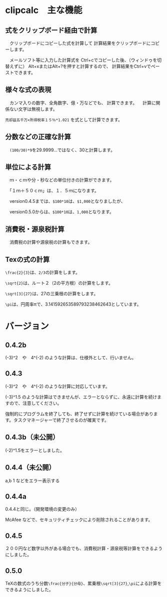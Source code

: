 # clipcalc　主な機能

## 式をクリップボード経由で計算
　クリップボードにコピーした式を計算して
計算結果をクリップボードにコピーします。

　メールソフト等に入力した計算式を
Ctrl+cでコピーした後、（ウィンドゥを切替えずに）
Alt+xまたはAlt+?を押すと計算するので、
計算結果をCtrl+vでペーストできます。

## 様々な式の表現
　カンマ入りの数字、全角数字、億・万などでも、
計算できます。
　計算に関係ない文字は無視します。

`売却益五千万×所得税率１５％*1.021`
を式として計算できます。

## 分数などの正確な計算
　`(100/30)*9`を29.9999…ではなく、30と計算します。

## 単位による計算
　ｍ・ｃｍや分・秒などの単位付きの計算ができます。
 
　「１ｍ＋５０ｃｍ」は、１．５ｍになります。

　version0.4.5までは、`$100*10`は、`$1,000`となりましたが、

　version0.5.0からは、`$100*10`は、`1,000`となります。

## 消費税・源泉税計算
　消費税の計算や源泉税の計算もできます。

## Texの式の計算
`\frac{2}{3}`は、`2/3`の計算をします。

`\sqrt{2}`は、ルート２（2の平方根）の計算をします。

`\sqrt[3]{27}`は、27の三乗根の計算をします。

`\pi`は、円周率πで、3.141592653589793238462643としています。

# バージョン
## 0.4.2b
(-3)^2　や　4^(-2) のような計算は、仕様外として、行いません。

## 0.4.3
(-3)^2　や　4^(-2) のような計算に対応しています。

(-3)^1.5 のような計算はできませんが、エラーとならずに、永遠に計算を続けますので、注意してください。

強制的にプログラムを終了しても、終了せずに計算を続けている場合があります。タスクマネージャーで終了させるのが確実です。

## 0.4.3b（未公開）

(-2)^1.5をエラーとしました。

## 0.4.4（未公開）

a,b 1 などをエラー表示する

## 0.4.4a

0.4.4と同じ。（開発環境の変更のみ）

McAfee などで、セキュリティチェックにより削除されることがあります。

## 0.4.5

２００円など数字以外がある場合でも、消費税計算・源泉税等計算をできるようにしました。

## 0.5.0

TeXの数式のうち分数`\frac{分子}{分母}`、累乗根`\sqrt[3]{27}`,`\pi`による計算をできるようにしました。
